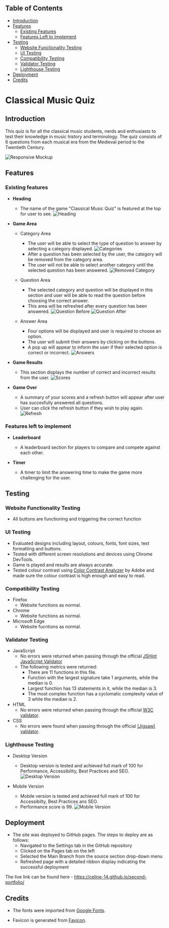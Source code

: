 ## Table of Contents
* [Introduction](#introduction)
* [Features](#features)
    * [Existing Features](#existing-features)
    * [Features Left to Implement](#features-left-to-implement)
* [Testing](#testing)
    * [Website Functionality Testing](#website-functionality-testing)
    * [UI Testing](#ui-testing)
    * [Compatibility Testing](#compatibility-testing)
    * [Validator Testing](#validator-testing)
    * [Lighthouse Testing](#lighthouse-testing)
* [Deployment](#deployment)
* [Credits](#credits)

# Classical Music Quiz

## Introduction
This quiz is for all the classical music students, nerds and enthusiasts to test their knowledge in music history and terminology. The quiz consists of 6 questions from each musical era from the Medieval period to the Twentieth Century.

![Responsive Mockup](https://github.com/celine-14/second-portfolio/blob/main/docs/screenshots/quiz_mockup.png?raw=true)

## Features
### Existing features

- __Heading__
  - The name of the game "Classical Music Quiz" is featured at the top for user to see.
  ![Heading](https://github.com/celine-14/second-portfolio/blob/main/docs/screenshots/quiz_heading.png?raw=true)

- __Game Area__
  - Category Area
    - The user will be able to select the type of question to answer by selecting a category displayed.
    ![Categories](https://github.com/celine-14/second-portfolio/blob/main/docs/screenshots/quiz_category.png?raw=true)
    - After a question has been selected by the user, the category will be removed from the category area. 
    - The user will not be able to select another category until the selected question has been answered.
    ![Removed Category](https://github.com/celine-14/second-portfolio/blob/main/docs/screenshots/quiz_category_after.png?raw=true)

  - Question Area
    - The selected category and question will be displayed in this section and user will be able to read the question before choosing the correct answer.
    - This area will be refreshed after every question has been answered.
    ![Question Before](https://github.com/celine-14/second-portfolio/blob/main/docs/screenshots/quiz_question_before.png?raw=true)
    ![Question After](https://github.com/celine-14/second-portfolio/blob/main/docs/screenshots/quiz_question.png?raw=true)

  - Answer Area
    - Four options will be displayed and user is required to choose an option.
    - The user will submit their answers by clicking on the buttons.
    - A pop up will appear to inform the user if their selected option is correct or incorrect.
    ![Answers](https://github.com/celine-14/second-portfolio/blob/main/docs/screenshots/quiz_answer_options.png?raw=true)

- __Game Results__
  - This section displays the number of correct and incorrect results from the user.
  ![Scores](https://github.com/celine-14/second-portfolio/blob/main/docs/screenshots/quiz_scores.png?raw=true)

- __Game Over__ 
  - A summary of your scores and a refresh button will appear after user has succesfully answered all questions.
  - User can click the refresh button if they wish to play again.
  ![Refresh](https://github.com/celine-14/second-portfolio/blob/main/docs/screenshots/quiz_game_over.png?raw=true)


### Features left to implement 

- __Leaderboard__
  - A leaderboard section for players to compare and compete against each other.

- __Timer__
  - A timer to limit the answering time to make the game more challenging for the user.

## Testing

### Website Functionality Testing

- All buttons are functioning and triggering the correct function

### UI Testing

- Evaluated designs including layout, colours, fonts, font sizes, text formatting and buttons.
- Tested with different screen resolutions and devices using Chrome DevTools.
- Game is played and results are always accurate.
- Tested colour contrast using [Color Contrast Analyzer](https://color.adobe.com/create/color-contrast-analyzer) by Adobe and made sure the colour contrast is high enough and easy to read.

### Compatibility Testing

- Firefox
  - Website functions as normal.
- Chrome
  - Website functions as normal.
- Microsoft Edge
  - Website fucntions as normal.

### Validator Testing

- JavaScript
  - No errors were returned when passing through the official [JSHint JavaScript Validator](https://jshint.com/)
  - The following metrics were returned:
    - There are 11 functions in this file.
    - Function with the largest signature take 1 arguments, while the median is 0.
    - Largest function has 13 statements in it, while the median is 3.
    - The most complex function has a cyclomatic complexity value of 3 while the median is 2.
- HTML
  - No errors were returned when passing through the official [W3C validator](https://validator.w3.org/nu/?doc=https%3A%2F%2Fcode-institute-org.github.io%2Flove-running-2.0%2Findex.html).
- CSS
  - No errors were found when passing through the official [(Jigsaw) validator](https://jigsaw.w3.org/css-validator/).

### Lighthouse Testing

- Desktop Version
  - Desktop version is tested and achieved full mark of 100 for Performance, Accessibility, Best Practices and SEO.  
  ![Desktop Version](https://github.com/celine-14/second-portfolio/blob/main/docs/screenshots/lighthouse_testing_desktop.png?raw=true)

- Mobile Version
  - Mobile version is tested and achieved full mark of 100 for Accessibilty, Best Practices ans SEO. 
  - Performance score is 99.
  ![Mobile Version](https://github.com/celine-14/second-portfolio/blob/main/docs/screenshots/lighthouse_testing_mobile.png?raw=true)


## Deployment

- The site was deployed to GitHub pages. The steps to deploy are as follows: 
  - Navigated to the Settings tab in the GitHub repository
  - Clicked on the Pages tab on the left
  - Selected the Main Branch from the source section drop-down menu
  - Refreshed page with a detailed ribbon display indicating the successful deployment

The live link can be found here - https://celine-14.github.io/second-portfolio/

## Credits

- The fonts were imported from [Google Fonts](https://fonts.google.com/).

- Favicon is generated from [Favicon](https://favicon.io/). 